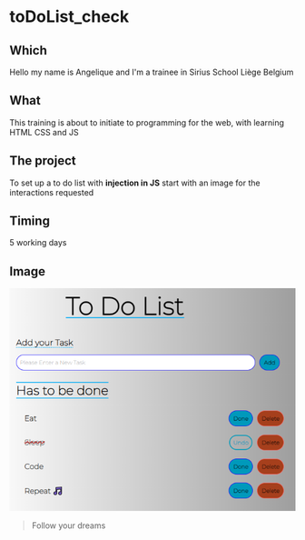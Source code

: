 
# toDoList_check

## Which

Hello my name is Angelique and I'm a trainee in Sirius School Liège Belgium

## What

This training is about to initiate to programming for the web, with learning HTML CSS and JS

## The project

To set up a to do list with **injection in JS** start with an image for the interactions requested

## Timing

5 working days

## Image

![model of the To do List requested](./resources/images/ToDoListOldLucas.png)

> Follow your dreams